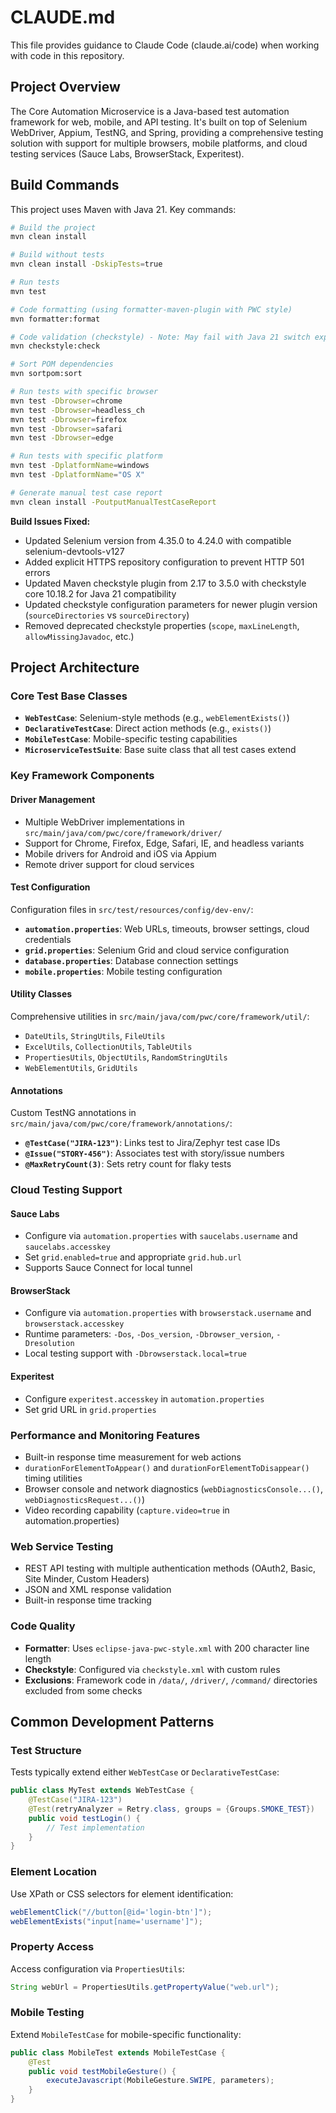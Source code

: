 # CLAUDE.md

This file provides guidance to Claude Code (claude.ai/code) when working with code in this repository.

## Project Overview

The Core Automation Microservice is a Java-based test automation framework for web, mobile, and API testing. It's built on top of Selenium WebDriver, Appium, TestNG, and Spring, providing a comprehensive testing solution with support for multiple browsers, mobile platforms, and cloud testing services (Sauce Labs, BrowserStack, Experitest).

## Build Commands

This project uses Maven with Java 21. Key commands:

```bash
# Build the project
mvn clean install

# Build without tests
mvn clean install -DskipTests=true

# Run tests
mvn test

# Code formatting (using formatter-maven-plugin with PWC style)
mvn formatter:format

# Code validation (checkstyle) - Note: May fail with Java 21 switch expressions
mvn checkstyle:check

# Sort POM dependencies
mvn sortpom:sort

# Run tests with specific browser
mvn test -Dbrowser=chrome
mvn test -Dbrowser=headless_ch
mvn test -Dbrowser=firefox
mvn test -Dbrowser=safari
mvn test -Dbrowser=edge

# Run tests with specific platform
mvn test -DplatformName=windows
mvn test -DplatformName="OS X"

# Generate manual test case report
mvn clean install -PoutputManualTestCaseReport
```

**Build Issues Fixed:**
- Updated Selenium version from 4.35.0 to 4.24.0 with compatible selenium-devtools-v127
- Added explicit HTTPS repository configuration to prevent HTTP 501 errors
- Updated Maven checkstyle plugin from 2.17 to 3.5.0 with checkstyle core 10.18.2 for Java 21 compatibility
- Updated checkstyle configuration parameters for newer plugin version (`sourceDirectories` vs `sourceDirectory`)
- Removed deprecated checkstyle properties (`scope`, `maxLineLength`, `allowMissingJavadoc`, etc.)

## Project Architecture

### Core Test Base Classes
- **`WebTestCase`**: Selenium-style methods (e.g., `webElementExists()`)  
- **`DeclarativeTestCase`**: Direct action methods (e.g., `exists()`)
- **`MobileTestCase`**: Mobile-specific testing capabilities
- **`MicroserviceTestSuite`**: Base suite class that all test cases extend

### Key Framework Components

#### Driver Management
- Multiple WebDriver implementations in `src/main/java/com/pwc/core/framework/driver/`
- Support for Chrome, Firefox, Edge, Safari, IE, and headless variants
- Mobile drivers for Android and iOS via Appium
- Remote driver support for cloud services

#### Test Configuration
Configuration files in `src/test/resources/config/dev-env/`:
- **`automation.properties`**: Web URLs, timeouts, browser settings, cloud credentials
- **`grid.properties`**: Selenium Grid and cloud service configuration
- **`database.properties`**: Database connection settings
- **`mobile.properties`**: Mobile testing configuration

#### Utility Classes
Comprehensive utilities in `src/main/java/com/pwc/core/framework/util/`:
- `DateUtils`, `StringUtils`, `FileUtils`
- `ExcelUtils`, `CollectionUtils`, `TableUtils`
- `PropertiesUtils`, `ObjectUtils`, `RandomStringUtils`
- `WebElementUtils`, `GridUtils`

#### Annotations
Custom TestNG annotations in `src/main/java/com/pwc/core/framework/annotations/`:
- **`@TestCase("JIRA-123")`**: Links test to Jira/Zephyr test case IDs
- **`@Issue("STORY-456")`**: Associates test with story/issue numbers
- **`@MaxRetryCount(3)`**: Sets retry count for flaky tests

### Cloud Testing Support

#### Sauce Labs
- Configure via `automation.properties` with `saucelabs.username` and `saucelabs.accesskey`
- Set `grid.enabled=true` and appropriate `grid.hub.url`
- Supports Sauce Connect for local tunnel

#### BrowserStack  
- Configure via `automation.properties` with `browserstack.username` and `browserstack.accesskey`
- Runtime parameters: `-Dos`, `-Dos_version`, `-Dbrowser_version`, `-Dresolution`
- Local testing support with `-Dbrowserstack.local=true`

#### Experitest
- Configure `experitest.accesskey` in `automation.properties`
- Set grid URL in `grid.properties`

### Performance and Monitoring Features
- Built-in response time measurement for web actions
- `durationForElementToAppear()` and `durationForElementToDisappear()` timing utilities
- Browser console and network diagnostics (`webDiagnosticsConsole...()`, `webDiagnosticsRequest...()`)
- Video recording capability (`capture.video=true` in automation.properties)

### Web Service Testing
- REST API testing with multiple authentication methods (OAuth2, Basic, Site Minder, Custom Headers)
- JSON and XML response validation
- Built-in response time tracking

### Code Quality
- **Formatter**: Uses `eclipse-java-pwc-style.xml` with 200 character line length
- **Checkstyle**: Configured via `checkstyle.xml` with custom rules
- **Exclusions**: Framework code in `/data/`, `/driver/`, `/command/` directories excluded from some checks

## Common Development Patterns

### Test Structure
Tests typically extend either `WebTestCase` or `DeclarativeTestCase`:
```java
public class MyTest extends WebTestCase {
    @TestCase("JIRA-123")
    @Test(retryAnalyzer = Retry.class, groups = {Groups.SMOKE_TEST})
    public void testLogin() {
        // Test implementation
    }
}
```

### Element Location
Use XPath or CSS selectors for element identification:
```java
webElementClick("//button[@id='login-btn']");
webElementExists("input[name='username']");
```

### Property Access
Access configuration via `PropertiesUtils`:
```java
String webUrl = PropertiesUtils.getPropertyValue("web.url");
```

### Mobile Testing
Extend `MobileTestCase` for mobile-specific functionality:
```java
public class MobileTest extends MobileTestCase {
    @Test
    public void testMobileGesture() {
        executeJavascript(MobileGesture.SWIPE, parameters);
    }
}
```